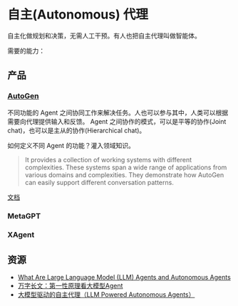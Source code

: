 # 自主(Autonomous) 代理
自主化做规划和决策，无需人工干预。有人也把自主代理叫做智能体。

需要的能力：

## 产品
### [AutoGen](https://github.com/microsoft/autogen)
不同功能的 Agent 之间协同工作来解决任务。人也可以参与其中，人类可以根据需要向代理提供输入和反馈。
Agent 之间协作的模式，可以是平等的协作(Joint chat)，也可以是主从的协作(Hierarchical chat)。

如何定义不同 Agent 的功能？灌入领域知识。
> It provides a collection of working systems with different complexities. These systems span a wide range of applications from various domains and complexities. They demonstrate how AutoGen can easily support different conversation patterns.

[文档](https://microsoft.github.io/autogen/docs/Getting-Started/)

### MetaGPT

### XAgent

## 资源
* [What Are Large Language Model (LLM) Agents and Autonomous Agents](https://promptengineering.org/what-are-large-language-model-llm-agents/)
* [万字长文：第一性原理看大模型Agent](https://mp.weixin.qq.com/s/X27SWFeZsXmbuFZEow8DLQ)
* [大模型驱动的自主代理（LLM Powered Autonomous Agents）](https://zhuanlan.zhihu.com/p/639964649)